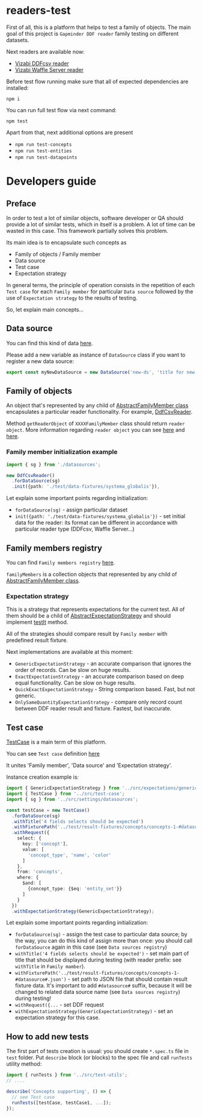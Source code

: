 # readers-test

First of all, this is a platform that helps to test a family of objects. The main goal of this project is `Gapminder DDF reader` family testing on different datasets.

Next readers are available now:

 * [Vizabi DDFcsv reader](https://github.com/vizabi/vizabi-ddfcsv-reader)
 * [Vizabi Waffle Server reader](https://github.com/vizabi/vizabi-ws-reader)

Before test flow running make sure that all of expected dependencies are installed:

`npm i`

You can run full test flow via next command:

`npm test`

Apart from that, next additional options are present

 * `npm run test-concepts`
 * `npm run test-entities`
 * `npm run test-datapoints`

# Developers guide

## Preface

In order to test a lot of similar objects, software developer or QA should provide a lot of similar tests,  which in itself is a problem. A lot of time can be wasted in this case. This framework partially solves this problem.

Its main idea is to encapsulate such concepts as

 * Family of objects / Family member
 * Data source
 * Test case
 * Expectation strategy

In general terms, the principle of operation consists in the repetition of each `Test case` for each `Family member` for particular `Data source` followed by the use of `Expectation strategy` to the results of testing.

So, let explain main concepts...

## Data source

You can find this kind of data [here](https://github.com/vizabi/readers-test/blob/master/src/settings/datasources.ts).

Please add a new variable as instance of `DataSource` class if you want to register a new data source:

```typescript
export const myNewDataSource = new DataSource('new-ds', 'title for new ds');
```

## Family of objects

An object that's represented by any child of [AbstractFamilyMember class](https://github.com/vizabi/readers-test/blob/master/src/family-definition/abstract-family-member.ts) encapsulates a particular reader functionality.
For example, [DdfCsvReader](https://github.com/vizabi/readers-test/blob/master/src/family-definition/ddf-csv-reader.ts).

Method `getReaderObject` of `XXXXFamilyMember` class should return `reader object`. More information regarding `reader object` you
can see [here](https://github.com/vizabi/vizabi-ddfcsv-reader) and [here](https://github.com/vizabi/vizabi-ws-reader).

### Family member initialization example

```typescript
import { sg } from './datasources';

new DdfCsvReader()
  .forDataSource(sg)
  .init({path: './test/data-fixtures/systema_globalis'}),
```

Let explain some important points regarding initialization:

 * `forDataSource(sg)` - assign particular dataset
 * `init({path: './test/data-fixtures/systema_globalis'})` - set initial data for the reader: its format can be different in accordance with particular reader type (DDFcsv, Waffle Server...)

## Family members registry

You can find `Family members registry` [here](https://github.com/vizabi/readers-test/blob/master/src/settings/family-members.ts).

`familyMembers` is a collection objects that represented by any child of [AbstractFamilyMember class](https://github.com/vizabi/readers-test/blob/master/src/family-definition/abstract-family-member.ts).

### Expectation strategy

This is a strategy that represents expectations for the current test. All of them should be a child of [AbstractExpectationStrategy](https://github.com/vizabi/readers-test/blob/master/src/expectations/abstract-expectation-strategy.ts) and should implement [testIt](https://github.com/vizabi/readers-test/blob/master/src/expectations/abstract-expectation-strategy.ts#L6) method.

All of the strategies should compare result by `Family member` with predefined result fixture.

Next implementations are available at this moment:

 * `GenericExpectationStrategy` - an accurate comparison that ignores the order of records. Can be slow on huge results.
 * `ExactExpectationStrategy` - an accurate comparison based on deep equal functionality. Can be slow on huge results.
 * `QuickExactExpectationStrategy` - String comparison based. Fast, but not generic.
 * `OnlySameQuantityExpectationStrategy` - compare only record count between DDF reader result and fixture. Fastest, but inaccurate.

## Test case

[TestCase](https://github.com/vizabi/readers-test/blob/master/src/test-case.ts) is a main term of this platform.

You can see `Test case` definition [here](https://github.com/vizabi/readers-test/blob/master/src/test-case.ts)

It unites 'Family member', 'Data source' and 'Expectation strategy'.

Instance creation example is:

```typescript
import { GenericExpectationStrategy } from '../src/expectations/generic-expectation-strategy';
import { TestCase } from '../src/test-case';
import { sg } from '../src/settings/datasources';

const testCase = new TestCase()
  .forDataSource(sg)
  .withTitle('4 fields selects should be expected')
  .withFixturePath('../test/result-fixtures/concepts/concepts-1-#datasource#.json')
  .withRequest({
    select: {
      key: ['concept'],
      value: [
        'concept_type', 'name', 'color'
      ]
    },
    from: 'concepts',
    where: {
      $and: [
        {concept_type: {$eq: 'entity_set'}}
      ]
    }
  })
  .withExpectationStrategy(GenericExpectationStrategy);

```

Let explain some important points regarding initialization:

 * `forDataSource(sg)` - assign the test case to particular data source; by the way, you can do this kind of assign more than once: you should call `forDataSource` again in this case (see `Data sources registry`)
 * `withTitle('4 fields selects should be expected')` - set main part of title that should be displayed during testing (with reader prefix: see `withTitle` in `Family mamber`).
 * `withFixturePath('../test/result-fixtures/concepts/concepts-1-#datasource#.json')` - set path to JSON file that should contain result fixture data. It's important to add `#datasource#` suffix, because it will be changed to related data source name (see `Data sources registry`) during testing!
 * `withRequest({...` - set DDF request
 * `withExpectationStrategy(GenericExpectationStrategy)` - set an expectation strategy for this case.


## How to add new tests

The first part of tests creation is usual: you should create `*.spec.ts` file in `test` folder. Put `describe` block (or blocks) to the spec file and call `runTests` utility method:

```typescript
import { runTests } from '../src/test-utils';
// ....

describe('Concepts supporting', () => {
  // see Test case
  runTests([testCase, testCase1, ...]);
});
```

